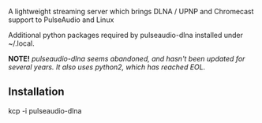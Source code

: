 A lightweight streaming server which brings DLNA / UPNP and Chromecast support to PulseAudio and Linux

Additional python packages required by pulseaudio-dlna installed under ~/.local.

<b>NOTE!</b>
<i>pulseaudio-dlna seems abandoned, and hasn't been updated for several years. It also uses python2, which has reached EOL.</i>

<h2>Installation</h2>

kcp -i pulseaudio-dlna
